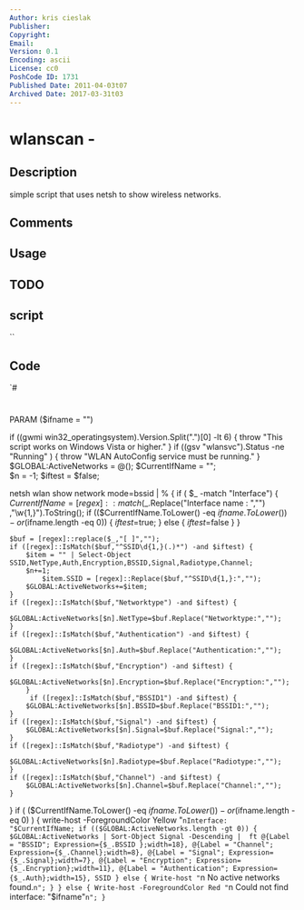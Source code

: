 ```yaml
---
Author: kris cieslak
Publisher: 
Copyright: 
Email: 
Version: 0.1
Encoding: ascii
License: cc0
PoshCode ID: 1731
Published Date: 2011-04-03t07
Archived Date: 2017-03-31t03
---
```


# wlanscan - 

## Description

simple script that uses netsh to show wireless networks.

## Comments



## Usage



## TODO



## script

``

## Code

`#
 #
 #
 #
 PARAM ($ifname = "")
 
 if  ((gwmi win32_operatingsystem).Version.Split(".")[0] -lt 6) {
 	throw "This script works on Windows Vista or higher."
 }
 if ((gsv "wlansvc").Status -ne "Running" ) {
 	throw "WLAN AutoConfig service must be running."
 }
 $GLOBAL:ActiveNetworks = @();
 $CurrentIfName = "";	
 $n = -1;
 $iftest = $false;
 
 netsh wlan show network mode=bssid | % {
 	if ( $_ -match "Interface") {
 		$CurrentIfName = [regex]::match($_.Replace("Interface name : ","")
 			                            ,"\w{1,}").ToString();
 	    if (($CurrentIfName.ToLower() -eq $ifname.ToLower()) -or ($ifname.length -eq 0)) {
 		    $iftest=$true;
 		} else { $iftest=$false }
 	}	 
 	
 	$buf = [regex]::replace($_,"[ ]","");
 	if ([regex]::IsMatch($buf,"^SSID\d{1,}(.)*") -and $iftest) {
 	   	$item = "" | Select-Object SSID,NetType,Auth,Encryption,BSSID,Signal,Radiotype,Channel;
 		$n+=1;
        	$item.SSID = [regex]::Replace($buf,"^SSID\d{1,}:","");
 		$GLOBAL:ActiveNetworks+=$item;
 	}
   	if ([regex]::IsMatch($buf,"Networktype") -and $iftest) {
 	   	$GLOBAL:ActiveNetworks[$n].NetType=$buf.Replace("Networktype:","");
 	}
 	if ([regex]::IsMatch($buf,"Authentication") -and $iftest) {
 	   	$GLOBAL:ActiveNetworks[$n].Auth=$buf.Replace("Authentication:","");
 	}
 	if ([regex]::IsMatch($buf,"Encryption") -and $iftest) {
 	   	$GLOBAL:ActiveNetworks[$n].Encryption=$buf.Replace("Encryption:","");
 	 	}
         if ([regex]::IsMatch($buf,"BSSID1") -and $iftest) {
 	   	$GLOBAL:ActiveNetworks[$n].BSSID=$buf.Replace("BSSID1:","");
 	}
 	if ([regex]::IsMatch($buf,"Signal") -and $iftest) {
 	   	$GLOBAL:ActiveNetworks[$n].Signal=$buf.Replace("Signal:","");
 	}
 	if ([regex]::IsMatch($buf,"Radiotype") -and $iftest) {
 	   	$GLOBAL:ActiveNetworks[$n].Radiotype=$buf.Replace("Radiotype:","");
 	}
 	if ([regex]::IsMatch($buf,"Channel") -and $iftest) {
 	  	$GLOBAL:ActiveNetworks[$n].Channel=$buf.Replace("Channel:","");
 	}
 }
 if ( ($CurrentIfName.ToLower() -eq $ifname.ToLower()) -or ($ifname.length -eq 0) ) {
 	write-host -ForegroundColor Yellow "`nInterface: "$CurrentIfName;
 	if (($GLOBAL:ActiveNetworks.length -gt 0)) {
    		$GLOBAL:ActiveNetworks | Sort-Object Signal -Descending | 
 			ft @{Label = "BSSID"; Expression={$_.BSSID };width=18},
                @{Label = "Channel"; Expression={$_.Channel};width=8},
 			   @{Label = "Signal"; Expression={$_.Signal};width=7},
 			   @{Label = "Encryption"; Expression={$_.Encryption};width=11},
    			   @{Label = "Authentication"; Expression={$_.Auth};width=15},
 			   SSID
 	} else {
 	   Write-host "`n No active networks found.`n";
 	}
 } else {
   Write-host -ForegroundColor Red "`n Could not find interface: "$ifname"`n";
 }
`


